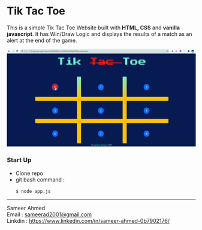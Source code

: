 # Tik Tac Toe

This is a simple Tik Tac Toe Website built with **HTML, CSS** and **vanilla javascript**. It has Win/Draw Logic and displays the results of a match as an alert at the end of the game.

<img src = "https://github.com/sameerad2001/1.-Tik-Tac-Toe/blob/master/public/img/tik%20tac%20v0.1.gif" alt = "Website Demo"/>

### Start Up
- Clone repo
- git bash command :  
    ```bash 
    $ node app.js
    ```
<hr />


Sameer Ahmed <br/>
Email : <sameerad2001@gmail.com> <br/>
Linkdin : <https://www.linkedin.com/in/sameer-ahmed-0b7902176/>